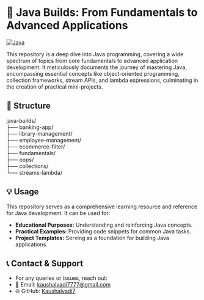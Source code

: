
# 🚀 Java Builds: From Fundamentals to Advanced Applications

[![Java](https://img.shields.io/badge/Java-ED8B00?style=for-the-badge&logo=java&logoColor=white)](https://www.w3schools.com/java/)

This repository is a deep dive into Java programming, covering a wide spectrum of topics from core fundamentals to advanced application development. It meticulously documents the journey of mastering Java, encompassing essential concepts like object-oriented programming, collection frameworks, stream APIs, and lambda expressions, culminating in the creation of practical mini-projects.  

## 📂 Structure  
java-builds/  
├── banking-app/  
├── library-management/  
├── employee-management/  
├── ecommerce-filter/  
├── fundamentals/  
├── oops/  
├── collections/  
└── streams-lambda/  

## 💡 Usage

This repository serves as a comprehensive learning resource and reference for Java development. It can be used for:

* **Educational Purposes:** Understanding and reinforcing Java concepts.
* **Practical Examples:** Providing code snippets for common Java tasks.
* **Project Templates:** Serving as a foundation for building Java applications.


## 📞 Contact & Support
  - For any queries or issues, reach out:
  - 📧 Email: kaushalvadi7777@gmail.com 
  - 🌐 GitHub: [Kaushalvadi7](https://github.com/Kaushalvadi7)  
